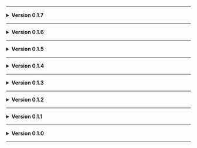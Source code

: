 
---

**<details><summary>Version 0.1.7</summary>**

 - Centered fake sun light
 - Fixed a slightly visible hole on the hallway frames at certain intersections
 
 </details>

---

**<details><summary>Version 0.1.6</summary>**

 - Maybe fixed an odd scrap spawn.
 - Made start room special doorframe only spawn if there's actually a door.
 - Bit the bullet and cut off the backside of the logs on the wall pieces. In theory this reduces the texture fighting issue.
 
 </details>

---

**<details><summary>Version 0.1.5</summary>**

 - Maybe fixed inverse teleporting into collapsed room pit.
 - Some more furniture.
 
 </details>

---

**<details><summary>Version 0.1.4</summary>**

 - Maybe fixed an odd scrap spawn.
 
 </details>
 
---

**<details><summary>Version 0.1.3</summary>**

 - Lighting tweaks.
 
 </details>
 
---

**<details><summary>Version 0.1.2</summary>**

 - Tweaked a furniture thing.
 
 </details>
 
---

**<details><summary>Version 0.1.1</summary>**

 - Tweaked floor/ceiling texture.
 - Moved shower.
 - AI navigation tweaks.
 - Tile floor now has proper sound.
 
 </details>
 
---

**<details><summary>Version 0.1.0</summary>**

 - Initial release.
 
 </details>
 
---
